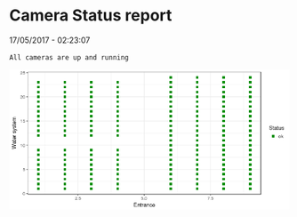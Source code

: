 Camera Status report
================
17/05/2017 - 02:23:07

    All cameras are up and running

![](camreport_files/figure-markdown_github/unnamed-chunk-2-1.png)
